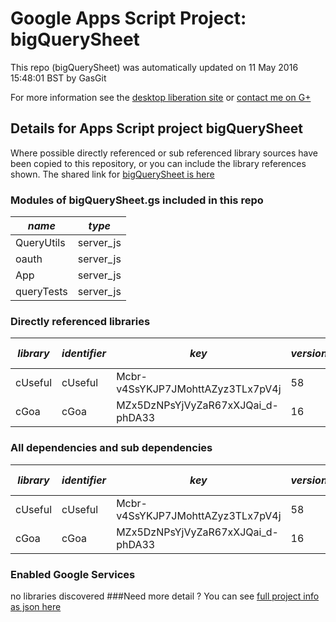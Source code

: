 # Google Apps Script Project: bigQuerySheet
This repo (bigQuerySheet) was automatically updated on 11 May 2016 15:48:01 BST by GasGit

For more information see the [desktop liberation site](http://ramblings.mcpher.com/Home/excelquirks/drivesdk/gettinggithubready "desktop liberation") or [contact me on G+](https://plus.google.com/+BruceMcpherson "Bruce McPherson - GDE")
## Details for Apps Script project bigQuerySheet
Where possible directly referenced or sub referenced library sources have been copied to this repository, or you can include the library references shown. 
The shared link for [bigQuerySheet is here](https://script.google.com/d/1GC-0PCcpsVh-PMWgGAP5didUSNQJTni9btyzXC11OyOvHYOcJP10-mUV/edit?usp=sharing "open in the GAS IDE")

### Modules of bigQuerySheet.gs included in this repo
*name*|*type*
--- | --- 
QueryUtils| server_js
oauth| server_js
App| server_js
queryTests| server_js
### Directly referenced libraries
*library*|*identifier*|*key*|*version*|*dev mode*|*source*|
--- | --- | --- | --- | --- | --- 
cUseful| cUseful|Mcbr-v4SsYKJP7JMohttAZyz3TLx7pV4j|58|no|[here](libraries/cUseful "library source")
cGoa| cGoa|MZx5DzNPsYjVyZaR67xXJQai_d-phDA33|16|no|[here](libraries/cGoa "library source")
### All dependencies and sub dependencies
*library*|*identifier*|*key*|*version*|*dev mode*|*source*|
--- | --- | --- | --- | --- | --- 
cUseful| cUseful|Mcbr-v4SsYKJP7JMohttAZyz3TLx7pV4j|58|no|[here](libraries/cUseful "library source")
cGoa| cGoa|MZx5DzNPsYjVyZaR67xXJQai_d-phDA33|16|no|[here](libraries/cGoa "library source")
### Enabled Google Services
no libraries discovered
###Need more detail ?
You can see [full project info as json here](info.json)
